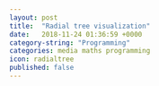 ```yaml
---
layout: post
title:  "Radial tree visualization"
date:   2018-11-24 01:36:59 +0000
category-string: "Programming"
categories: media maths programming
icon: radialtree
published: false
---
```


<script src="/assets/script/jscolor.min.js"></script>

<!-- Controls of the game -->

<style>
.slidecontainer {
    width: 100%;
}

.slider {
    -webkit-appearance: none;
    width: 100%;
    height: 8px;
    background: #d3d3d3;
    outline: none;
    opacity: 0.7;
    -webkit-transition: .2s;
    transition: opacity .2s;
}

.slider:hover {
    opacity: 1;
}

.slider::-webkit-slider-thumb {
    -webkit-appearance: none;
    appearance: none;
    width: 25px;
    height: 14px;
    background: #777;
    cursor: pointer;
}

.slider::-moz-range-thumb {
    width: 12px;
    height: 12px;
    background: #4CAF50;
    cursor: pointer;
}

.button {
    background-color: #e7e7e7;
    color: black;
    border: none;
    padding: 1px 10px;
    text-align: center;
    text-decoration: none;
    display: inline-block;
    font-size: 16px;
    cursor: pointer;
  }
</style>


<!-- Canvas -->
<center>  
  <canvas id="canvas" style="width:70%;"></canvas>
</center>



<script>
  var canvas = document.getElementById('canvas');
  canvas.width = canvas.clientWidth;
  canvas.height =  canvas.clientWidth;
  var ctx = canvas.getContext("2d");
  var clr = '#000000';

  // auxiliary variables
  var n = 5000;
  var visited = new Array(n);
  var coors = new Array(n);
  var edges = [];

  // random tree generation
  var tree = {};
  for (var i = 0; i < n; ++i) {
    tree[i] = [];
    if (i > 0) {
        tree[Math.floor(i/2)].push(i);
    }

    visited[i] = false;
    coors[i] = [0, 0];
  }
  visited[0] = true;

  var num_leaves = 0;
  for (var i = 0; i < n; ++i) {
    num_leaves += tree[i].length == 0;
  }
  var angle = 2*Math.PI/(n + 1);

  var maxx = 0; var maxy = 0;

  // coordinate determination
  var counter = 0;
  function rec(node, cx, cy) {
    for (var i = 0; i < tree[node].length; ++i) {
      var ne = tree[node][i];
      if (!visited[ne]) {
        visited[ne] = true;
        coors[ne] = [cx + Math.cos(counter*angle), cy + Math.sin(counter*angle)];
        maxx = Math.max(maxx, Math.abs(coors[ne][0]));
        maxy = Math.max(maxy, Math.abs(coors[ne][1]));
        edges.push([[cx, cy], [cx + Math.cos(counter*angle), cy + Math.sin(counter*angle)]]);
        if (tree[ne].length == 0) {
          counter += 1;
        }
        rec(ne, coors[ne][0], coors[ne][1]);
      }
    }
  }
  rec(0, 0, 0);

  // plotting
  var cx = canvas.width/2;
  var cy = canvas.height/2;
  var scale = Math.min(cx / (maxx + 1), cy / (maxy + 1));

  for (var i = 0; i < edges.length; ++i) {
    ctx.beginPath();
    ctx.moveTo(cx - scale*edges[i][0][0], cy - scale*edges[i][0][1]);
    ctx.lineTo(cx - scale*edges[i][1][0], cy - scale*edges[i][1][1]);
    ctx.stroke();
  }

  ctx.beginPath();
  ctx.arc(cx, cy, 4, 0, 2 * Math.PI);
  ctx.fill();

  for (var i = 0; i < coors.length; ++i) {
    ctx.beginPath();
    ctx.arc(cx - scale*coors[i][0], cy - scale*coors[i][1], 2, 0, 2 * Math.PI);
    ctx.fill();
  }

  console.log(coors);

</script>
